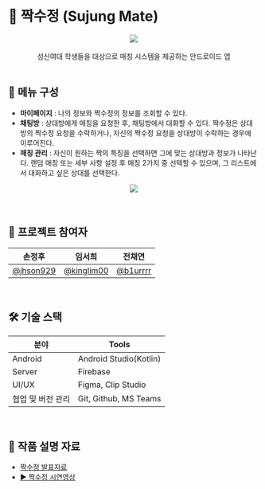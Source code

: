 # 💜 짝수정 (Sujung Mate)
<div align="center"><img src="https://user-images.githubusercontent.com/70993562/153712851-ac13aea0-635d-4bb5-b316-040ae988ae8a.png"></div>
<br>
<div align="center">성신여대 학생들을 대상으로 매칭 시스템을 제공하는 안드로이드 앱</div>
<br>

## 💜 메뉴 구성
- **마이페이지** : 나의 정보와 짝수정의 정보를 조회할 수 있다.
- **채팅방** : 상대방에게 매칭을 요청한 후, 채팅방에서 대화할 수 있다. 짝수정은 상대방의 짝수정 요청을 수락하거나, 자신의 짝수정 요청을 상대방이 수락하는 경우에 이루어진다.
- **매칭 관리** : 자신이 원하는 짝의 특징을 선택하면 그에 맞는 상대방과 정보가 나타난다. 랜덤 매칭 또는 세부 사항 설정 후 매칭 2가지 중 선택할 수 있으며, 그 리스트에서 대화하고 싶은 상대를 선택한다.
<div align="center"><img src="https://user-images.githubusercontent.com/70993562/153755017-827d57ff-9515-4d93-8359-641632489824.png"></div>
<br></br>

## :busts_in_silhouette: 프로젝트 참여자
| 손정후 | 임서희 | 전채연 |
| --- | --- | --- |
| [@jhson929](https://github.com/jhson929) | [@kinglim00](https://github.com/kinglim00) | [@b1urrrr](https://github.com/b1urrrr) |
<br>

## 🛠 기술 스택
| 분야 | Tools |
| --- | --- |
| Android | Android Studio(Kotlin) |
| Server | Firebase |
| UI/UX | Figma, Clip Studio |
| 협업 및 버전 관리 | Git, Github, MS Teams |
<br>

## :ledger: 작품 설명 자료
- [짝수정 발표자료](https://github.com/SujungMate/SujungMate-Client/files/8053463/_.pdf)
- [▶ 짝수정 시연영상](https://drive.google.com/file/d/1McGIGS677SI5TPRXyxzbNbRZCmakXv9x/view?usp=sharing)

